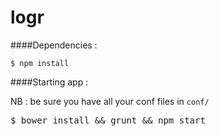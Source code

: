 logr
====

####Dependencies : 

<code>$ npm install</code>

####Starting app :

NB : be sure you have all your conf files in <code>conf/</code>

<pre>
$ bower install && grunt && npm start
</pre>